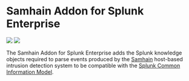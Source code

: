 # Samhain Addon for Splunk Enterprise
![](https://img.shields.io/pypi/status/Django.svg) ![](https://img.shields.io/badge/splunk%20cim-4.4.0-brightgreen.svg)

The Samhain Addon for Splunk Enterprise adds the Splunk knowledge objects required to parse events produced by the [Samhain](http://www.la-samhna.de/samhain/) host-based intrusion detection system to be compatible with the [Splunk Common Information Model](http://docs.splunk.com/Documentation/CIM/latest/User/ChangeAnalysis).